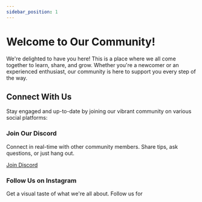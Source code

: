 ```yaml
---
sidebar_position: 1
---
```


# Welcome to Our Community!

We're delighted to have you here! This is a place where we all come together to learn, share, and grow. Whether you're a newcomer or an experienced enthusiast, our community is here to support you every step of the way.

## Connect With Us

Stay engaged and up-to-date by joining our vibrant community on various social platforms:

### Join Our Discord

Connect in real-time with other community members. Share tips, ask questions, or just hang out.

[Join Discord](https://discord.gg/your-invite-link)

### Follow Us on Instagram

Get a visual taste of what we're all about. Follow us for
